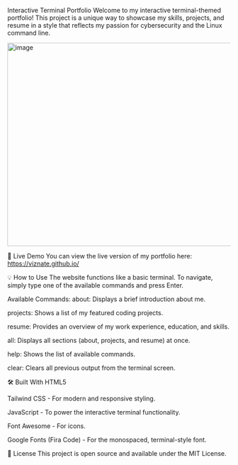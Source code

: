 Interactive Terminal Portfolio
Welcome to my interactive terminal-themed portfolio! This project is a unique way to showcase my skills, projects, and resume in a style that reflects my passion for cybersecurity and the Linux command line.

<img width="1057" height="458" alt="image" src="https://github.com/user-attachments/assets/53815201-5505-4dba-ba56-cb55a1a00696" />



🚀 Live Demo
You can view the live version of my portfolio here: https://viznate.github.io/


💡 How to Use
The website functions like a basic terminal. To navigate, simply type one of the available commands and press Enter.

Available Commands:
about: Displays a brief introduction about me.

projects: Shows a list of my featured coding projects.

resume: Provides an overview of my work experience, education, and skills.

all: Displays all sections (about, projects, and resume) at once.

help: Shows the list of available commands.

clear: Clears all previous output from the terminal screen.

🛠️ Built With
HTML5

Tailwind CSS - For modern and responsive styling.

JavaScript - To power the interactive terminal functionality.

Font Awesome - For icons.

Google Fonts (Fira Code) - For the monospaced, terminal-style font.

📄 License
This project is open source and available under the MIT License.
